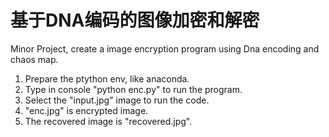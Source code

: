 # 基于DNA编码的图像加密和解密

Minor Project, create a image encryption program using Dna encoding and chaos map.

1. Prepare the ptython env, like anaconda.
2. Type in console "python enc.py" to run the program.
3. Select the "input.jpg" image to run the code. 
4. "enc.jpg" is encrypted image.
5. The recovered image is "recovered.jpg".